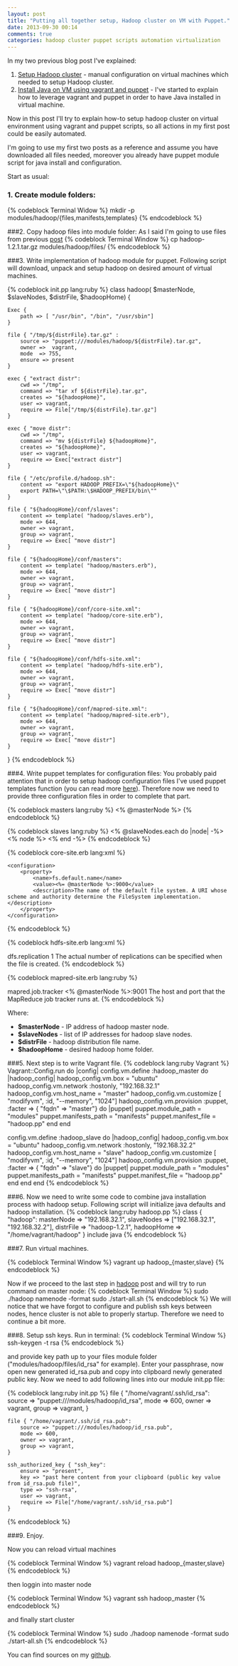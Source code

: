 ```yaml
---
layout: post
title: "Putting all together setup, Hadoop cluster on VM with Puppet."
date: 2013-09-30 00:14
comments: true
categories: hadoop cluster puppet scripts automation virtualization
---
```


In my two previous blog post I've explained:

1. [Setup Hadoop cluster][first] - manual configuration on virtual machines which needed to setup Hadoop cluster.
2. [Install Java on VM using vagrant and puppet][second] - I've started to explain how to leverage vagrant and puppet in order to have Java installed in virtual machine.

Now in this post I'll try to explain how-to setup hadoop cluster on virtual environment using vagrant and puppet scripts, so all actions in my first post could be easily automated.

 <!-- more -->
 
 I'm going to use my first two posts as a reference and assume you have downloaded all files needed, moreover you already have puppet module script for java install and configuration.
 
Start as usual:

### 1. Create module folders:
{% codeblock Terminal Widow %}
mkdir -p modules/hadoop/{files,manifests,templates}
{% endcodeblock %}

###2. Copy hadoop files into module folder:
As I said I'm going to use files from previous [post][first]
{% codeblock Terminal Window %}
cp hadoop-1.2.1.tar.gz modules/hadoop/files/
{% endcodeblock %}

###3. Write implementation of hadoop module for puppet.
Following script will download, unpack and setup hadoop on desired amount of virtual machines.

{% codeblock init.pp lang:ruby %}
class hadoop( $masterNode, $slaveNodes, $distrFile, $hadoopHome) {

    Exec {
        path => [ "/usr/bin", "/bin", "/usr/sbin"]
    }

    file { "/tmp/${distrFile}.tar.gz" :
        source => "puppet:///modules/hadoop/${distrFile}.tar.gz",
        owner =>  vagrant,
        mode  => 755,
        ensure => present
    }
    
    exec { "extract distr":
        cwd => "/tmp",
        command => "tar xf ${distrFile}.tar.gz",
        creates => "${hadoopHome}",
        user => vagrant,
        require => File["/tmp/${distrFile}.tar.gz"]
    }
    
    exec { "move distr":
        cwd => "/tmp",
        command => "mv ${distrFile} ${hadoopHome}",
        creates => "${hadoopHome}",
        user => vagrant,
        require => Exec["extract distr"]
    }

    file { "/etc/profile.d/hadoop.sh":
        content => "export HADOOP_PREFIX=\"${hadoopHome}\"
        export PATH=\"\$PATH:\$HADOOP_PREFIX/bin\""
    }

    file { "${hadoopHome}/conf/slaves":
        content => template( "hadoop/slaves.erb"),
        mode => 644,
        owner => vagrant,
        group => vagrant,
        require => Exec[ "move distr"]
    }
    
    file { "${hadoopHome}/conf/masters":
        content => template( "hadoop/masters.erb"),
        mode => 644,
        owner => vagrant,
        group => vagrant,
        require => Exec[ "move distr"]
    }

    file { "${hadoopHome}/conf/core-site.xml":
        content => template( "hadoop/core-site.erb"),
        mode => 644,
        owner => vagrant,
        group => vagrant,
        require => Exec[ "move distr"]
    }

    file { "${hadoopHome}/conf/hdfs-site.xml":
        content => template( "hadoop/hdfs-site.erb"),
        mode => 644,
        owner => vagrant,
        group => vagrant,
        require => Exec[ "move distr"]
    }

    file { "${hadoopHome}/conf/mapred-site.xml":
        content => template( "hadoop/mapred-site.erb"),
        mode => 644,
        owner => vagrant,
        group => vagrant,
        require => Exec[ "move distr"]
    }
}
{% endcodeblock %}

###4. Write puppet templates for configuration files:
You probably paid attention that in order to setup hadoop configuration files I've used puppet templates function (you can read more [here][template]). Therefore now we need to provide three configuration files in order to complete that part.

{% codeblock masters lang:ruby %}
<% @masterNode %>
{% endcodeblock %}

{% codeblock slaves lang:ruby %}
<% @slaveNodes.each do |node| -%>
<% node %>
<% end -%>
{% endcodeblock %}

{% codeblock core-site.erb lang:xml %}
<?xml version="1.0"?>
<?xml-stylesheet type="text/xsl" href="configuration.xsl"?>
    <configuration>
        <property>
            <name>fs.default.name</name>
            <value><%= @masterNode %>:9000</value>
            <description>The name of the default file system. A URI whose scheme and authority determine the FileSystem implementation.</description>
        </property>
    </configuration>
{% endcodeblock %}

{% codeblock  hdfs-site.erb lang:xml %}
<?xml version="1.0"?>
<?xml-stylesheet type="text/xsl" href="configuration.xsl"?>
<configuration>
    <property>
        <name>dfs.replication</name>
        <value>1</value>
        <description>The actual number of replications can be specified when the file is created.</description>
    </property>
</configuration>
{% endcodeblock %}

{% codeblock mapred-site.erb lang:ruby %}
<?xml version="1.0"?>
<?xml-stylesheet type="text/xsl" href="configuration.xsl"?>
<configuration>
    <property>
        <name>mapred.job.tracker</name>
        <value><% @masterNode %>:9001</value>
        <description>The host and port that the MapReduce job tracker runs at.</description>
    </property>
</configuration>
{% endcodeblock %}


Where:

* __$masterNode__ - IP address of hadoop master node.
* __$slaveNodes__  -  list of IP addresses for hadoop slave nodes.
* __$distrFile__ - hadoop distribution file name.
* __$hadoopHome__ - desired hadoop home folder.

###5. Next step is to write Vagrant file.
{% codeblock lang:ruby Vagrant %}
Vagrant::Config.run do |config|
  config.vm.define :hadoop_master do |hadoop_config|
        hadoop_config.vm.box = "ubuntu"
        hadoop_config.vm.network :hostonly, "192.168.32.1"
        hadoop_config.vm.host_name = "master"
        hadoop_config.vm.customize [ "modifyvm", :id, "--memory", "1024"]
        hadoop_config.vm.provision :puppet, :facter => { "fqdn" => "master"} do |puppet|
                puppet.module_path = "modules"
                puppet.manifests_path = "manifests"
                puppet.manifest_file  = "hadoop.pp"
        end
  end

  config.vm.define :hadoop_slave do |hadoop_config|
        hadoop_config.vm.box = "ubuntu"
        hadoop_config.vm.network :hostonly, "192.168.32.2"
        hadoop_config.vm.host_name = "slave"
        hadoop_config.vm.customize [ "modifyvm", :id, "--memory", "1024"]
        hadoop_config.vm.provision :puppet, :facter => { "fqdn" => "slave"} do |puppet|
                puppet.module_path = "modules"
                puppet.manifests_path = "manifests"
                puppet.manifest_file  = "hadoop.pp"
        end
  end
end
{% endcodeblock %}

###6. Now we need to write some code to combine java installation process with hadoop setup.
Following script will initialize java defaults and hadoop installation.
{% codeblock lang:ruby hadoop.pp %}
class { "hadoop":
    masterNode => "192.168.32.1",
    slaveNodes => ["192.168.32.1", "192.168.32.2"],
    distrFile  => "hadoop-1.2.1",
    hadoopHome => "/home/vagrant/hadoop"
}
include java
{% endcodeblock %}

###7. Run virtual machines.

{% codeblock Terminal Window %}
vagrant up hadoop_{master,slave}
{% endcodeblock %}

Now if we proceed to the last step in [hadoop][first] post and will try to run command on master node:
{% codeblock Terminal Window %}
sudo ./hadoop namenode -format
sudo ./start-all.sh
{% endcodeblock %}
We will notice that we have forgot to configure and publish ssh keys between nodes, hence cluster is not able to properly startup. Therefore we need to continue a bit more.

###8. Setup ssh keys.
Run in terminal:
{% codeblock Terminal Window %}
ssh-keygen -t rsa
{% endcodeblock %}

and provide key path up to your files module folder ("modules/hadoop/files/id_rsa" for example). Enter your passphrase, now open new generated id_rsa.pub and copy into clipboard newly generated public key.
Now we need to add following lines into our module init.pp file:

{% codeblock lang:ruby init.pp %}
    file { "/home/vagrant/.ssh/id_rsa":
        source => "puppet:///modules/hadoop/id_rsa",
        mode => 600,
        owner => vagrant,
        group => vagrant,
    }

    file { "/home/vagrant/.ssh/id_rsa.pub":
        source => "puppet:///modules/hadoop/id_rsa.pub",
        mode => 600,
        owner => vagrant,
        group => vagrant,
    }

    ssh_authorized_key { "ssh_key":
        ensure => "present",
        key => "past here content from your clipboard (public key value from id_rsa.pub file)",
        type => "ssh-rsa",
        user => vagrant,
        require => File["/home/vagrant/.ssh/id_rsa.pub"]
    }
{% endcodeblock %}

###9. Enjoy.

Now you can reload virtual machines

{% codeblock Terminal Window %}
vagrant reload hadoop_{master,slave}
{% endcodeblock %}

then loggin into master node

{% codeblock Terminal Window %}
vagrant ssh hadoop_master
{% endcodeblock %}

and finally start cluster

{% codeblock Terminal Window %}
sudo ./hadoop namenode -format
sudo ./start-all.sh
{% endcodeblock %}

You can find sources on my [github].

[first]: blog/2013/09/21/setup-hadoop-cluster/
[second]: blog/2013/09/21/install-java-on-vm-using-vagrant-and-puppet
[template]:http://docs.puppetlabs.com/guides/templating.html
[github]:https://github.com/C0rWin/hadoop-puppet